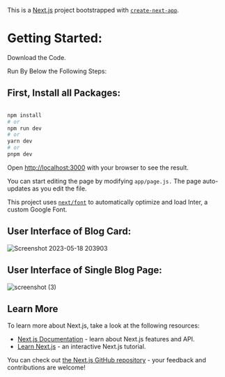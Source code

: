This is a [Next.js](https://nextjs.org/) project bootstrapped with [`create-next-app`](https://github.com/vercel/next.js/tree/canary/packages/create-next-app).

# Getting Started:

Download the Code. 

Run By Below the Following Steps:

## First, Install all Packages:

```bash

npm install
# or
npm run dev
# or
yarn dev
# or
pnpm dev
```

Open [http://localhost:3000](http://localhost:3000) with your browser to see the result.

You can start editing the page by modifying `app/page.js.` The page auto-updates as you edit the file.

This project uses [`next/font`](https://nextjs.org/docs/basic-features/font-optimization) to automatically optimize and load Inter, a custom Google Font.

## User Interface of Blog Card:

![Screenshot 2023-05-18 203903](https://github.com/rohanmr/blog-layout-nextjs/assets/122428641/4d49d9be-3317-451c-bc0b-b33c2667ea2f)


## User Interface of Single Blog Page:

![screenshot (3)](https://github.com/rohanmr/blog-layout-nextjs/assets/122428641/32eeef81-ce2c-4fda-bee8-4fef25acf9c0)

## Learn More

To learn more about Next.js, take a look at the following resources:

- [Next.js Documentation](https://nextjs.org/docs) - learn about Next.js features and API.
- [Learn Next.js](https://nextjs.org/learn) - an interactive Next.js tutorial.

You can check out [the Next.js GitHub repository](https://github.com/vercel/next.js/) - your feedback and contributions are welcome!


